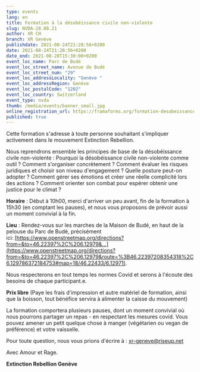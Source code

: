 ```yaml
---
type: events
lang: en
title: Formation à la désobéissance civile non-violente
slug: NVDA-28.08.21
author: XR CH
branch: XR Genève
publishdate: 2021-08-24T21:28:56+0200
date: 2021-08-24T21:28:56+0200
date_end: 2021-08-28T15:30:00+0200
event_loc_name: Parc de Budé
event_loc_street_name: Avenue de Budé
event_loc_street_num: "29"
event_loc_addressLocality: "Genève "
event_loc_addressRegion: Genève
event_loc_postalCode: "1202"
event_loc_country: Switzerland
event_type: nvda
thumb: /media/events/banner_small.jpg
online_registration_url: https://framaforms.org/formation-desobeissance-civile-non-violente-nvda-28-aout-2021-1619433734
published: true
---
```

Cette formation s'adresse à toute personne souhaitant s'impliquer activement dans le mouvement Extinction Rebellion.

Nous reprendrons ensemble les principes de base de la désobéissance civile non-violente : Pourquoi la désobéissance civile non-violente comme outil ? Comment s'organiser concrètement ? Comment évaluer les risques juridiques et choisir son niveau d'engagement ? Quelle posture peut-on adopter ? Comment gérer ses émotions et créer une réelle complicité lors des actions ? Comment orienter son combat pour espérer obtenir une justice pour le climat ?



**Horaire** : Début à 10h00, merci d'arriver un peu avant, fin de la formation à 15h30 (en comptant les pauses), et nous vous proposons de prévoir aussi un moment convivial à la fin.

**Lieu** : Rendez-vous sur les marches de la Maison de Budé, en haut de la pelouse du Parc de Budé, précisément ici: [https://www.openstreetmap.org/directions?from=&to=46.22397%2C%206.12979&...](https://www.openstreetmap.org/directions?from=&to=46.22397%2C%206.12979&route=%3B46.22397208354318%2C6.129786372184753#map=18/46.22433/6.12971).

Nous respecterons en tout temps les normes Covid et serons à l'écoute des besoins de chaque participant.e. 

**Prix libre** (Paye les frais d'impression et autre matériel de formation, ainsi que la boisson, tout bénéfice servira à alimenter la caisse du mouvement)

La formation comportera plusieurs pauses, dont un moment convivial où nous pourrons partager un repas - en respectant les mesures covid. Vous pouvez amener un petit quelque chose à manger (végétarien ou vegan de préférence) et votre vaisselle.

Pour toute question, nous vous prions d'écrire à : [xr-geneve@riseup.net](mailto:xr-geneve@riseup.net)

Avec Amour et Rage.

**Extinction Rebellion Genève**